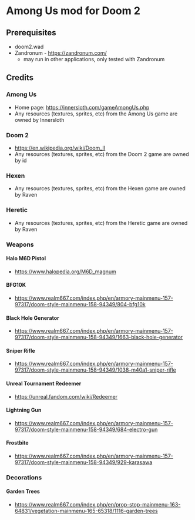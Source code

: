 # Among Us mod for Doom 2
## Prerequisites
- doom2.wad
- Zandronum - https://zandronum.com/
  - may run in other applications, only tested with Zandronum

## Credits
### Among Us
- Home page: https://innersloth.com/gameAmongUs.php
- Any resources (textures, sprites, etc) from the Among Us game are owned by Innersloth
### Doom 2
- https://en.wikipedia.org/wiki/Doom_II
- Any resources (textures, sprites, etc) from the Doom 2 game are owned by id
### Hexen
- Any resources (textures, sprites, etc) from the Hexen game are owned by Raven
### Heretic
- Any resources (textures, sprites, etc) from the Heretic game are owned by Raven

### Weapons
#### Halo M6D Pistol
- https://www.halopedia.org/M6D_magnum
#### BFG10K
- https://www.realm667.com/index.php/en/armory-mainmenu-157-97317/doom-style-mainmenu-158-94349/804-bfg10k
#### Black Hole Generator
- https://www.realm667.com/index.php/en/armory-mainmenu-157-97317/doom-style-mainmenu-158-94349/1663-black-hole-generator 
#### Sniper Rifle
- https://www.realm667.com/index.php/en/armory-mainmenu-157-97317/doom-style-mainmenu-158-94349/1038-m40a1-sniper-rifle
#### Unreal Tournament Redeemer
- https://unreal.fandom.com/wiki/Redeemer
#### Lightning Gun
- https://www.realm667.com/index.php/en/armory-mainmenu-157-97317/doom-style-mainmenu-158-94349/684-electro-gun
#### Frostbite
- https://www.realm667.com/index.php/en/armory-mainmenu-157-97317/doom-style-mainmenu-158-94349/929-karasawa

### Decorations
#### Garden Trees
- https://www.realm667.com/index.php/en/prop-stop-mainmenu-163-64831/vegetation-mainmenu-165-65318/1116-garden-trees
